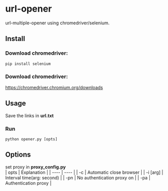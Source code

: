 # url-opener
url-multiple-opener using chromedriver/selenium. 

## Install
### Download chromedriver:
```
pip install selenium
```
### Download chromedriver:
https://chromedriver.chromium.org/downloads

## Usage
Save the links in **url.txt**   

### Run
```
python opener.py [opts]
```
## Options
set proxy in **proxy_config.py**   
|  opts   | Explanation  |
|  ----  | ----  |
| -c  | Automatic close browser |
| -i   [arg]  | Interval time(arg: second) |
| -pn  | No authentication proxy on |
| -pa  | Authentication proxy |
 
